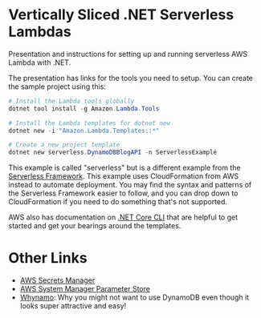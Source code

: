 # Vertically Sliced .NET Serverless Lambdas

Presentation and instructions for setting up and running serverless AWS Lambda with .NET.

The presentation has links for the tools you need to setup. You can create the sample project using this:

```powershell
# Install the Lambda tools globally
dotnet tool install -g Amazon.Lambda.Tools

# Install the Lambda templates for dotnet new
dotnet new -i "Amazon.Lambda.Templates::*"

# Create a new project template
dotnet new serverless.DynamoDBBlogAPI -n ServerlessExample
```

This example is called "serverless" but is a different example from the [Serverless Framework](https://serverless.com/). This example uses CloudFormation from AWS instead to automate deployment. You may find the syntax and patterns of the Serverless Framework easier to follow, and you can drop down to CloudFormation if you need to do something that's not supported.

AWS also has documentation on [.NET Core CLI](https://docs.aws.amazon.com/lambda/latest/dg/lambda-dotnet-coreclr-deployment-package.html) that are helpful to get started and get your bearings around the templates.

# Other Links

* [AWS Secrets Manager](https://aws.amazon.com/secrets-manager/)
* [AWS System Manager Parameter Store](https://docs.aws.amazon.com/systems-manager/latest/userguide/systems-manager-parameter-store.html)
* [Whynamo](https://read.acloud.guru/why-amazon-dynamodb-isnt-for-everyone-and-how-to-decide-when-it-s-for-you-aefc52ea9476): Why you might not want to use DynamoDB even though it looks super attractive and easy!
